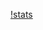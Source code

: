 [!stats](http://github-profile-summary-cards.vercel.app/api/cards/profile-details?username=a3r0id&theme=2077
)
